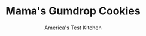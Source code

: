 ---
layout: ../../layouts/MarkdownPostLayout.astro
title: Mama's Gumdrop Cookies
author: America's Test Kitchen
pubDate: 2023-03-15
description: The secret to this unique holiday cookie is in the candy aisle.
image_url: https://res.cloudinary.com/hksqkdlah/image/upload/ar_1:1,c_fill,dpr_2.0,f_auto,fl_lossy.progressive.strip_profile,g_faces:auto,q_auto:low,w_344/9001_sfs-mamagumdropcookie06-275783
tags: ["Desserts or Baked Goods","Holiday","Contest Recipes"]
calories: 2618
protein: 1
carbohydrates: 14
fats: 
fiber: 
ingredients: ["1 cup (5 ounces), all-purpose flour","1/2 teaspoon, baking powder","1/2 teaspoon, baking soda","1/2 teaspoon, salt","8 tablespoons (1 stick), unsalted butter, softened","1/2 cup (3½ ounces), granulated sugar","1/2 cup packed (3½ ounces), light brown sugar","1 large, egg","1 tablespoon, water","1 teaspoon, grated orange zest","1 teaspoon, vanilla extract","1 cup (3 ounces), old-fashioned oats","3/4 cup, gumdrops, cut into 1/4-inch pieces (see note)","1/2 cup (1½ ounces), sweetened shredded coconut","1/2 cup, walnuts, toasted and chopped fine"]
serves: 24
time: "1 hour, plus 4 hours chilling and 20 minutes cooling"
instructions: ["MAKE DOUGH Combine flour, baking powder, baking soda, and salt in medium bowl. With electric mixer on medium-high speed, beat butter, granulated sugar, and brown sugar until light and fluffy, about 2 minutes. Add egg, water, orange zest, and vanilla and mix until incorporated. Reduce speed to low, add flour mixture, and mix until just combined. Stir in oats, gumdrops, coconut, and walnuts. Divide dough in half. Roll each half into 10-inch log, wrap in plastic wrap, and refrigerate at least 4 hours or up to 1 day.","BAKE COOKIES Adjust oven racks to upper-middle and lower-middle positions and heat oven to 350 degrees. Line two baking sheets with parchment paper. Slice chilled dough into 3/4-inch rounds and place rounds 2 inches apart on prepared baking sheets. Bake until golden brown, 12 to 15 minutes, switching and rotating sheets halfway through baking. Cool 5 minutes on sheets, then transfer to wire rack to cool completely. (Cookies can be stored in airtight container at room temperature for 3 days.)"]
nutrition: ["33 mg Potassium","39 mg Phosphorus","14 mg Calcium","12 mg Magnesium","61 mg Sodium","5 g Fat","1 g Monounsaturated","17 mg Cholesterol","3 g Saturated","9 µg Folic acid","4 µg Folate (food)","7 g Sugars","4 g Water","14 g Carbs","19 µg Folate equivalent (total)","1 g Protein","35 µg Vitamin A","109 kcal Energy","7 g Sugars, added","2618 calories"]
notes: "Dont chop the gumdrops too small or theyll disappear into the dough."
---